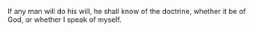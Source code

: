 If any man will do his will, he shall know of the doctrine, whether it be of God, or whether I speak of myself.

